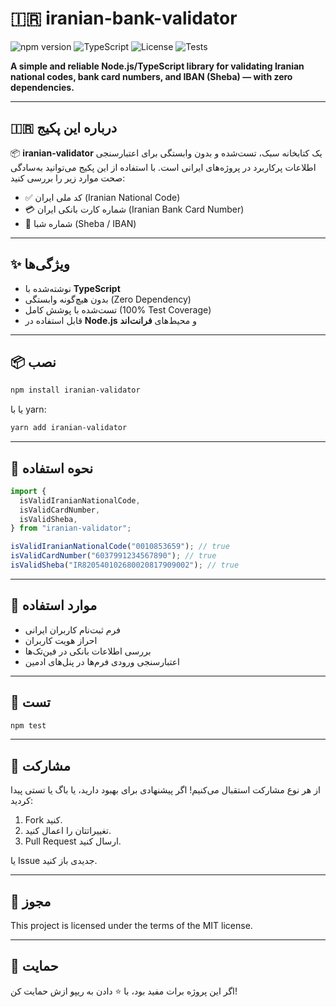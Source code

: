 # 🇮🇷 iranian-bank-validator

![npm version](https://img.shields.io/npm/v/iranian-bank-validator.svg)
![TypeScript](https://img.shields.io/badge/TypeScript-Strict-blue.svg)
![License](https://img.shields.io/npm/l/iranian-bank-validator)
![Tests](https://img.shields.io/badge/tests-100%25-brightgreen)

**A simple and reliable Node.js/TypeScript library for validating Iranian national codes, bank card numbers, and IBAN (Sheba) — with zero dependencies.**

---

## 🇮🇷 درباره این پکیج

📦‌ **iranian-validator** یک کتابخانه سبک، تست‌شده و بدون وابستگی برای اعتبارسنجی اطلاعات پرکاربرد در پروژه‌های ایرانی است. با استفاده از این پکیج می‌توانید به‌سادگی صحت موارد زیر را بررسی کنید:

- ✅ کد ملی ایران (Iranian National Code)
- 💳 شماره کارت بانکی ایران (Iranian Bank Card Number)
- 🏦 شماره شبا (Sheba / IBAN)

---

## ✨ ویژگی‌ها

- نوشته‌شده با **TypeScript**
- بدون هیچ‌گونه وابستگی (Zero Dependency)
- تست‌شده با پوشش کامل (100% Test Coverage)
- قابل استفاده در **Node.js** و محیط‌های **فرانت‌اند**

---

## 📦 نصب

```bash
npm install iranian-validator
```

یا با yarn:

```bash
yarn add iranian-validator
```

---

## 🚀 نحوه استفاده

```ts
import {
  isValidIranianNationalCode,
  isValidCardNumber,
  isValidSheba,
} from "iranian-validator";

isValidIranianNationalCode("0010853659"); // true
isValidCardNumber("6037991234567890"); // true
isValidSheba("IR820540102680020817909002"); // true
```

---

## 📌 موارد استفاده

- فرم ثبت‌نام کاربران ایرانی
- احراز هویت کاربران
- بررسی اطلاعات بانکی در فین‌تک‌ها
- اعتبارسنجی ورودی فرم‌ها در پنل‌های ادمین

---

## 🧪 تست

```bash
npm test
```

---

## 🤝 مشارکت

از هر نوع مشارکت استقبال می‌کنیم! اگر پیشنهادی برای بهبود دارید، یا باگ یا تستی پیدا کردید:

1. Fork کنید.
2. تغییراتتان را اعمال کنید.
3. Pull Request ارسال کنید.

یا Issue جدیدی باز کنید.

---

## 📄 مجوز

This project is licensed under the terms of the MIT license.

---

## 🙌 حمایت

اگر این پروژه برات مفید بود، با ⭐ دادن به ریپو ازش حمایت کن!
